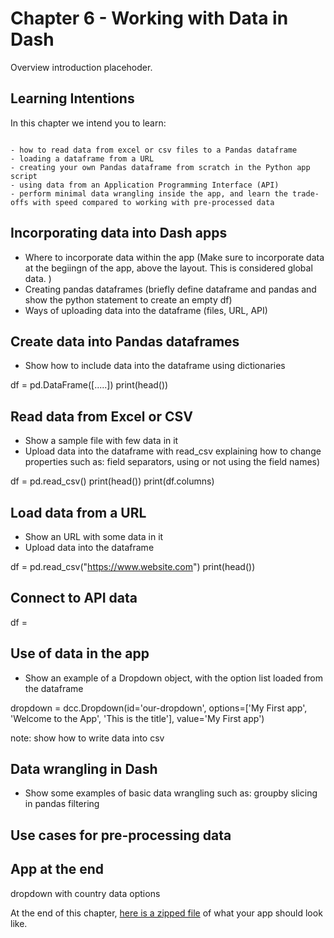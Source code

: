 # Chapter 6 - Working with Data in Dash

Overview introduction placehoder.

## Learning Intentions

In this chapter we intend you to learn:

```{admonition} Learning Intentions

- how to read data from excel or csv files to a Pandas dataframe
- loading a dataframe from a URL
- creating your own Pandas dataframe from scratch in the Python app script
- using data from an Application Programming Interface (API)
- perform minimal data wrangling inside the app, and learn the trade-offs with speed compared to working with pre-processed data
```

## Incorporating data into Dash apps

- Where to incorporate data within the app   (Make sure to incorporate data at the begiingn of the app, above the layout. This is considered global data. )
- Creating pandas dataframes (briefly define dataframe and pandas and show the python statement to create an empty df)
- Ways of uploading data into the dataframe (files, URL, API)

## Create data into Pandas dataframes

- Show how to include data into the dataframe using dictionaries

df = pd.DataFrame([.....])
print(head())

## Read data from Excel or CSV

- Show a sample file with few data in it
- Upload data into the dataframe with read_csv explaining how to change properties such as: field separators, using or not using the field names)

df = pd.read_csv()
print(head())
print(df.columns)

## Load data from a URL

- Show an URL with some data in it
- Upload data into the dataframe

df = pd.read_csv("https://www.website.com")
print(head())

## Connect to API data

df = 

## Use of data in the app
- Show an example of a Dropdown object, with the option list loaded from the dataframe

dropdown = dcc.Dropdown(id='our-dropdown', options=['My First app', 'Welcome to the App', 'This is the title'], value='My First app')

note: show how to write data into csv

## Data wrangling in Dash

- Show some examples of basic data wrangling such as:
groupby
slicing in pandas
filtering

## Use cases for pre-processing data



## App at the end

dropdown with country data options

At the end of this chapter, [here is a zipped file](https://sportsnet.ca) of what your app should look like.
